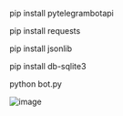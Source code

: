 pip install pytelegrambotapi 

pip install requests

pip install jsonlib

pip install db-sqlite3

python bot.py

![image](https://user-images.githubusercontent.com/18011884/148171081-087edaea-3734-4c7a-a644-fc359c3bf3a2.png)
